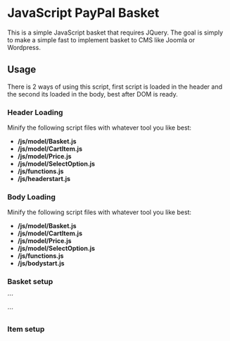 # JavaScript PayPal Basket
This is a simple JavaScript basket that requires JQuery.
The goal is simply to make a simple fast to implement basket to CMS like Joomla or Wordpress.

## Usage
There is 2 ways of using this script, first script is loaded in the header and the second its loaded in the body, best after DOM is ready.
### Header Loading
Minify the following script files with whatever tool you like best:
 - **/js/model/Basket.js**
 - **/js/model/CartItem.js**
 - **/js/model/Price.js**
 - **/js/model/SelectOption.js**
 - **/js/functions.js**
 - **/js/headerstart.js**

### Body Loading
Minify the following script files with whatever tool you like best:
 - **/js/model/Basket.js** 
 - **/js/model/CartItem.js**
 - **/js/model/Price.js**
 - **/js/model/SelectOption.js**
 - **/js/functions.js**
 - **/js/bodystart.js**

### Basket setup
´´´
<input type="hidden" name="basket-empty-label" value="Basket is empty..." />
<input type="hidden" name="business-email" value="pearldivingkohtao@gmail.com"/>
<input type="hidden" name="business-currency" value="THB" />
<input type="hidden" name="checkout-label" value="Make booking with PayPal" />
<div id="cartContainer">
</div>
´´´

### Item setup